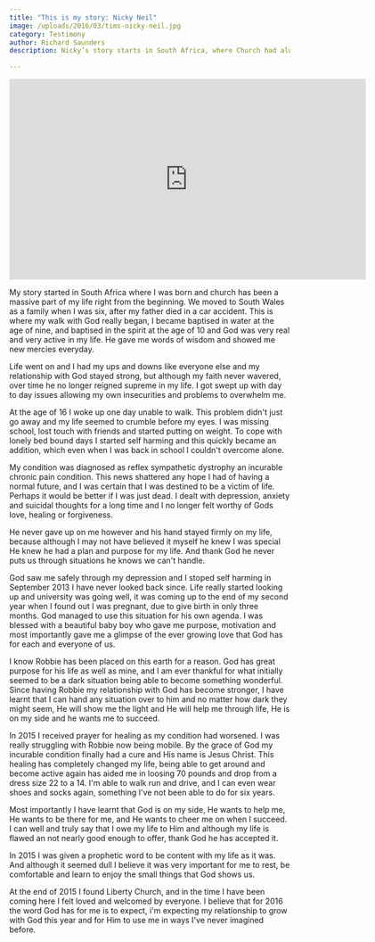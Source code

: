 ```yaml
---
title: "This is my story: Nicky Neil"
image: /uploads/2016/03/tims-nicky-neil.jpg
category: Testimony
author: Richard Saunders
description: Nicky’s story starts in South Africa, where Church had always been part of her life growing up. Life has thrown it’s ups and downs but His hand stayed firmly in her life. He had plan and a purpose even if Nicky didn’t know believe it herself.

---
```

<iframe src="https://player.vimeo.com/video/160713259?title=0&byline=0&portrait=0" width="640" height="360" frameborder="0" webkitallowfullscreen mozallowfullscreen allowfullscreen></iframe>

My story started in South Africa where I was born and church has been a massive part of my life right from the beginning. We moved to South Wales as a family when I was six, after my father died in a car accident. This is where my walk with God really began, I became baptised in water at the age of nine, and baptised in the spirit at the age of 10 and God was very real and very active in my life. He gave me words of wisdom and showed me new mercies everyday.

Life went on and I had my ups and downs like everyone else and my relationship with God stayed strong, but although my faith never wavered, over time he no longer reigned supreme in my life. I got swept up with day to day issues allowing my own insecurities and problems to overwhelm me.

At the age of 16 I woke up one day unable to walk. This problem didn't just go away and my life seemed to crumble before my eyes. I was missing school, lost touch with friends and started putting on weight. To cope with lonely bed bound days I started self harming and this quickly became an addition, which even when I was back in school I couldn't overcome alone.

My condition was diagnosed as reflex sympathetic dystrophy an incurable chronic pain condition. This news shattered any hope I had of having a normal future, and I was certain that I was destined to be a victim of life. Perhaps it would be better if I was just dead. I dealt with depression, anxiety and suicidal thoughts for a long time and I no longer felt worthy of Gods love, healing or forgiveness.

He never gave up on me however and his hand stayed firmly on my life, because although I may not have believed it myself he knew I was special He knew he had a plan and purpose for my life. And thank God he never puts us through situations he knows we can't handle.

God saw me safely through my depression and I stoped self harming in September 2013 I have never looked back since. Life really started looking up and university was going well, it was coming up to the end of my second year when I found out I was pregnant, due to give birth in only three months. God managed to use this situation for his own agenda. I was blessed with a beautiful baby boy who gave me purpose, motivation and most importantly gave me a glimpse of the ever growing love that God has for each and everyone of us.

I know Robbie has been placed on this earth for a reason. God has great purpose for his life as well as mine, and I am ever thankful for what initially seemed to be a dark situation being able to become something wonderful. Since having Robbie my relationship with God has become stronger, I have learnt that I can hand any situation over to him and no matter how dark they might seem, He will show me the light and He will help me through life, He is on my side and he wants me to succeed.

In 2015 I received prayer for healing as my condition had worsened. I was really struggling with Robbie now being mobile. By the grace of God my incurable condition finally had a cure and His name is Jesus Christ. This healing has completely changed my life, being able to get around and become active again has aided me in loosing 70 pounds and drop from a dress size 22 to a 14. I'm able to walk run and drive, and I can even wear shoes and socks again, something I've not been able to do for six years.

Most importantly I have learnt that God is on my side, He wants to help me, He wants to be there for me, and He wants to cheer me on when I succeed. I can well and truly say that I owe my life to Him and although my life is flawed an not nearly good enough to offer, thank God he has accepted it.

In 2015 I was given a prophetic word to be content with my life as it was. And although it seemed dull I believe it was very important for me to rest, be comfortable and learn to enjoy the small things that God shows us.

At the end of 2015 I found Liberty Church, and in the time I have been coming here I felt loved and welcomed by everyone. I believe that for 2016 the word God has for me is to expect, i'm expecting my relationship to grow with God this year and for Him to use me in ways I've never imagined before.
